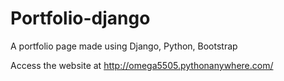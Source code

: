 # Portfolio-django
A portfolio page made using Django, Python, Bootstrap

Access the website at http://omega5505.pythonanywhere.com/

